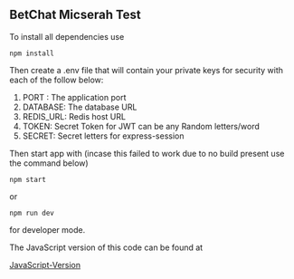 ## BetChat Micserah Test

To install all dependencies  use 
```console
npm install
```

Then create a .env file that will contain your private keys for security with each of the follow below:

1. PORT : The application port
2. DATABASE: The database URL
3. REDIS_URL: Redis host URL
4. TOKEN: Secret Token for JWT can be any Random letters/word
5. SECRET: Secret letters for express-session

Then start app with (incase this failed to work due to no build present use the command below) 
```console 
npm start 
```
or

```console 
npm run dev 
``` 
for developer mode.

The JavaScript version of this code can be found at

[JavaScript-Version](https://github.com/taiworoqeeb/BetChat-Micserah-Test-JS- "BetChat-Micserah-Test-JS repo")

